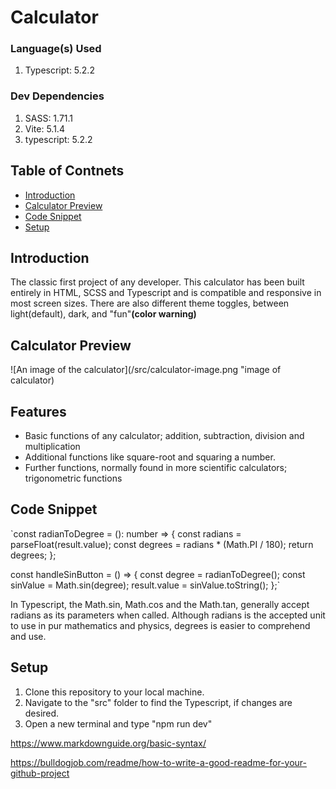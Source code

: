 # Calculator

### Language(s) Used
1. Typescript: 5.2.2

### Dev Dependencies
1. SASS: 1.71.1
2. Vite: 5.1.4
3. typescript: 5.2.2

## Table of Contnets
* [Introduction](#introduction)
* [Calculator Preview](#calculator-preview)
* [Code Snippet](#code-snippet)
* [Setup](#setup)

## Introduction
The classic first project of any developer. This calculator has been built entirely in HTML, SCSS and Typescript and is compatible and responsive in most screen sizes. There are also different theme toggles, between light(default), dark, and "fun"**(color warning)**

## Calculator Preview
![An image of the calculator](/src/calculator-image.png "image of calculator)

## Features
- Basic functions of any calculator; addition, subtraction, division and multiplication
- Additional functions like square-root and squaring a number.
- Further functions, normally found in more scientific calculators; trigonometric functions

## Code Snippet
`const radianToDegree = (): number => {
  const radians = parseFloat(result.value);
  const degrees = radians * (Math.PI / 180);
  return degrees;
};

const handleSinButton = () => {
  const degree = radianToDegree();
  const sinValue = Math.sin(degree);
  result.value = sinValue.toString();
};`

In Typescript, the Math.sin, Math.cos and the Math.tan, generally accept radians as its parameters when called. Although radians is the accepted unit to use in pur mathematics and physics, degrees is easier to comprehend and use. 
## Setup
1. Clone this repository to your local machine.
2. Navigate to the "src" folder to find the Typescript, if changes are desired.
3. Open a new terminal and type "npm run dev"


<!-- a bit more info on the project 

snippet of the code that you like. -->

https://www.markdownguide.org/basic-syntax/

https://bulldogjob.com/readme/how-to-write-a-good-readme-for-your-github-project